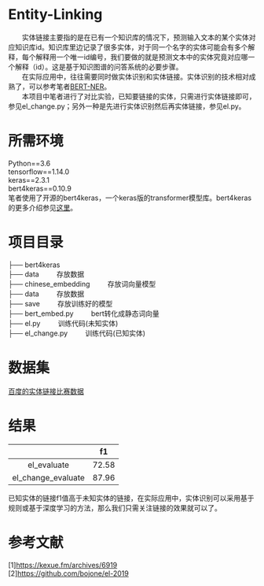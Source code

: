 # Entity-Linking
&emsp;&emsp;实体链接主要指的是在已有一个知识库的情况下，预测输入文本的某个实体对应知识库id。知识库里边记录了很多实体，对于同一个名字的实体可能会有多个解释，每个解释用一个唯一id编号，我们要做的就是预测文本中的实体究竟对应哪一个解释（id）。这是基于知识图谱的问答系统的必要步骤。</br>
&emsp;&emsp;在实际应用中，往往需要同时做实体识别和实体链接。实体识别的技术相对成熟了，可以参考笔者[BERT-NER](https://github.com/dreams-flying/BERT-NER)。</br>
&emsp;&emsp;本项目中笔者进行了对比实验，已知要链接的实体，只需进行实体链接即可，参见el_change.py；另外一种是先进行实体识别然后再实体链接，参见el.py。
# 所需环境
Python==3.6</br>
tensorflow==1.14.0</br>
keras==2.3.1</br>
bert4keras==0.10.9</br>
笔者使用了开源的bert4keras，一个keras版的transformer模型库。bert4keras的更多介绍参见[这里](https://github.com/bojone/bert4keras)。
# 项目目录
├── bert4keras</br>
├── data    存放数据</br>
├── chinese_embedding    存放词向量模型</br>
├── data    存放数据</br>
├── save    存放训练好的模型</br>
├── bert_embed.py    bert转化成静态词向量</br>
├── el.py    训练代码(未知实体)</br>
├── el_change.py    训练代码(已知实体)</br>
# 数据集
[百度的实体链接比赛数据](https://ai.baidu.com/broad/download?dataset=)
# 结果
|  | f1 |
| :------:| :------: |
| el_evaluate | 72.58 |
| el_change_evaluate | 87.96 |

已知实体的链接f1值高于未知实体的链接，在实际应用中，实体识别可以采用基于规则或基于深度学习的方法，那么我们只需关注链接的效果就可以了。
# 参考文献
[1]https://kexue.fm/archives/6919</br>
[2]https://github.com/bojone/el-2019
